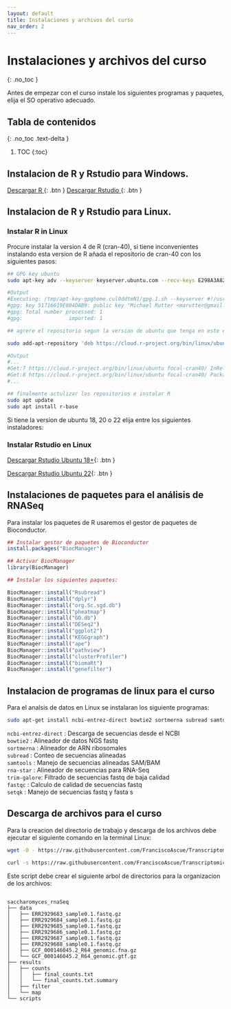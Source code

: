 ```yaml
---
layout: default
title: Instalaciones y archivos del curso
nav_order: 2
---
```



# Instalaciones y archivos del curso
{: .no_toc }

Antes de empezar con el curso instale los siguientes programas y paquetes, elija el SO operativo adecuado.

## Tabla de contenidos
{: .no_toc .text-delta }

1. TOC
{:toc}


## Instalacion de R y Rstudio para Windows.


[Descargar R ](https://cran.r-project.org/bin/windows/base/R-4.3.0-win.exe){: .btn } [Descargar Rstudio ](https://download1.rstudio.org/electron/windows/RStudio-2023.03.1-446.exe){: .btn } 


## Instalacion de R y Rstudio para Linux.

### Instalar R in Linux

Procure instalar la version 4 de R (cran-40), si tiene inconvenientes instalando esta version de R añada el repositorio de cran-40 con los siguientes pasos:

```bash
## GPG key ubuntu
sudo apt-key adv --keyserver keyserver.ubuntu.com --recv-keys E298A3A825C0D65DFD57CBB651716619E084DAB9

#Output
#Executing: /tmp/apt-key-gpghome.cul0ddtmN1/gpg.1.sh --keyserver #!/usr/bin/env bashkeyserver.ubuntu.com --recv-keys E298A3A825C0D65DFD57CBB651716619E084DAB9
#gpg: key 51716619E084DAB9: public key "Michael Rutter <marutter@gmail.com>" imported
#gpg: Total number processed: 1
#gpg:               imported: 1

## agrere el repositorio segun la version de ubuntu que tenga en este ejemplo es para ubuntu 20 

sudo add-apt-repository 'deb https://cloud.r-project.org/bin/linux/ubuntu focal-cran40/'

#Output
#...
#Get:7 https://cloud.r-project.org/bin/linux/ubuntu focal-cran40/ InRelease [3622 B]                  
#Get:8 https://cloud.r-project.org/bin/linux/ubuntu focal-cran40/ Packages [15.6 kB]
#...

## finalmente actulizar los repositorios e instalar R
sudo apt update
sudo apt install r-base
```

Si tiene la version de ubuntu 18, 20 o 22 elija entre los siguientes instaladores:

### Instalar Rstudio en Linux

[Descargar Rstudio Ubuntu 18+](https://download1.rstudio.org/desktop/bionic/amd64/rstudio-2022.07.2-576-amd64.deb){: .btn } 


[Descargar Rstudio Ubuntu 22](https://download1.rstudio.org/desktop/jammy/amd64/rstudio-2022.07.2-576-amd64.deb){: .btn } 


## Instalaciones de paquetes para el análisis de RNASeq

Para instalar los paquetes de R usaremos el gestor de paquetes de Bioconductor.

```r
## Instalar gestor de paquetes de Bioconductor
install.packages("BiocManager")

## Activar BiocManager
library(BiocManager)
```


```r
## Instalar los siguientes paquetes:

BiocManager::install("Rsubread")
BiocManager::install("dplyr")
BiocManager::install("org.Sc.sgd.db")
BiocManager::install("pheatmap")
BiocManager::install("GO.db")
BiocManager::install("DESeq2")
BiocManager::install("ggplot2")
BiocManager::install("KEGGgraph")
BiocManager::install("ape")
BiocManager::install("pathview")
BiocManager::install("clusterProfiler")
BiocManager::install("biomaRt")
BiocManager::install("genefilter")

```  

## Instalacion de programas de linux para el curso

Para el analsis de datos en Linux se instalaran los siguiente programas:

```bash
sudo apt-get install ncbi-entrez-direct bowtie2 sortmerna subread samtools rna-star trim-galore fastqc seqtk
```

`ncbi-entrez-direct` : Descarga de secuencias desde el NCBI   
`bowtie2`   : Alineador de datos NGS fastq  
`sortmerna` : Alineador de ARN ribosomales   
`subread`   : Conteo de secuencias alineadas    
`samtools`  : Manejo de secuencias alineadas SAM/BAM  
`rna-star`  : Alineador de secuencias para RNA-Seq  
`trim-galore`: Filtrado de secuencias fastq de baja calidad  
`fastqc`    : Calculo de calidad de secuencias fastq  
`setqk`     : Manejo de secuencias fastq y fasta  s

## Descarga de archivos para el curso

Para la creacion del directorio de trabajo y descarga de los archivos debe ejecutar el siguiente comando en la terminal Linux:

```bash
wget -O - https://raw.githubusercontent.com/FranciscoAscue/Transcriptomica_RNAseq/master/downloadSeq.bash | bash

curl -s https://raw.githubusercontent.com/FranciscoAscue/Transcriptomica_RNAseq/master/downloadSeq.bash | bash
```

Este script debe crear el siguiente arbol de directorios para la organizacion de los archivos:

```

saccharomyces_rnaSeq
├── data
│   ├── ERR2929683_sample0.1.fastq.gz
│   ├── ERR2929684_sample0.1.fastq.gz
│   ├── ERR2929685_sample0.1.fastq.gz
│   ├── ERR2929686_sample0.1.fastq.gz
│   ├── ERR2929687_sample0.1.fastq.gz
│   ├── ERR2929688_sample0.1.fastq.gz
│   ├── GCF_000146045.2_R64_genomic.fna.gz
│   └── GCF_000146045.2_R64_genomic.gtf.gz
├── results
│   ├── counts
│   │   ├── final_counts.txt
│   │   └── final_counts.txt.summary
│   ├── filter
│   └── map
└── scripts

```
